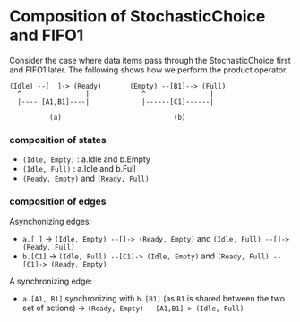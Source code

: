 # Composition of StochasticChoice and FIFO1

Consider the case where data items pass through the StochasticChoice first and FIFO1 later. The following shows how we perform the product operator.

```
(Idle) --[  ]-> (Ready)       (Empty) --[B1]--> (Full)
  ^                |             ^                |
  |---- [A1,B1]----|             |------[C1]------|

          (a)                            (b)
```

### composition of states


- `(Idle, Empty)` : a.Idle and b.Empty
- `(Idle, Full)` : a.Idle and b.Full
- `(Ready, Empty)` and `(Ready, Full)`

### composition of edges

Asynchonizing edges:

- `a.[ ]` -> `(Idle, Empty) --[]-> (Ready, Empty)` and `(Idle, Full) --[]-> (Ready, Full)`
- `b.[C1]` -> `(Idle, Full) --[C1]-> (Idle, Empty)` and `(Ready, Full) --[C1]-> (Ready, Empty)`

A synchronizing edge:

- `a.[A1, B1]` synchronizing with `b.[B1]` (as `B1` is shared between the two set of actions) -> `(Ready, Empty) --[A1,B1]-> (Idle, Full)`
